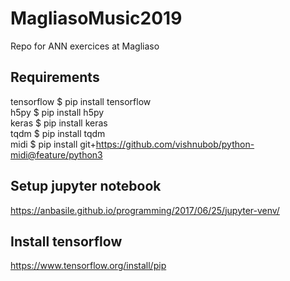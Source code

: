 # MagliasoMusic2019
Repo for ANN exercices at Magliaso

## Requirements
tensorflow	$ pip install tensorflow\
h5py        $ pip install h5py\
keras 			$ pip install keras\
tqdm 				$ pip install tqdm\
midi 				$ pip install git+https://github.com/vishnubob/python-midi@feature/python3


## Setup jupyter notebook
https://anbasile.github.io/programming/2017/06/25/jupyter-venv/

## Install tensorflow
https://www.tensorflow.org/install/pip
